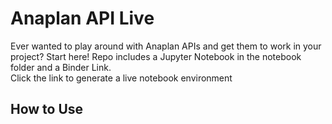 # Anaplan API Live
Ever wanted to play around with Anaplan APIs and get them to work in your project? Start here!
Repo includes a Jupyter Notebook in the notebook folder and a Binder Link.  
Click the link to generate a live notebook environment

## How to Use
